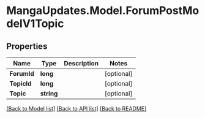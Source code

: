 # MangaUpdates.Model.ForumPostModelV1Topic

## Properties

Name | Type | Description | Notes
------------ | ------------- | ------------- | -------------
**ForumId** | **long** |  | [optional] 
**TopicId** | **long** |  | [optional] 
**Topic** | **string** |  | [optional] 

[[Back to Model list]](../README.md#documentation-for-models) [[Back to API list]](../README.md#documentation-for-api-endpoints) [[Back to README]](../README.md)

